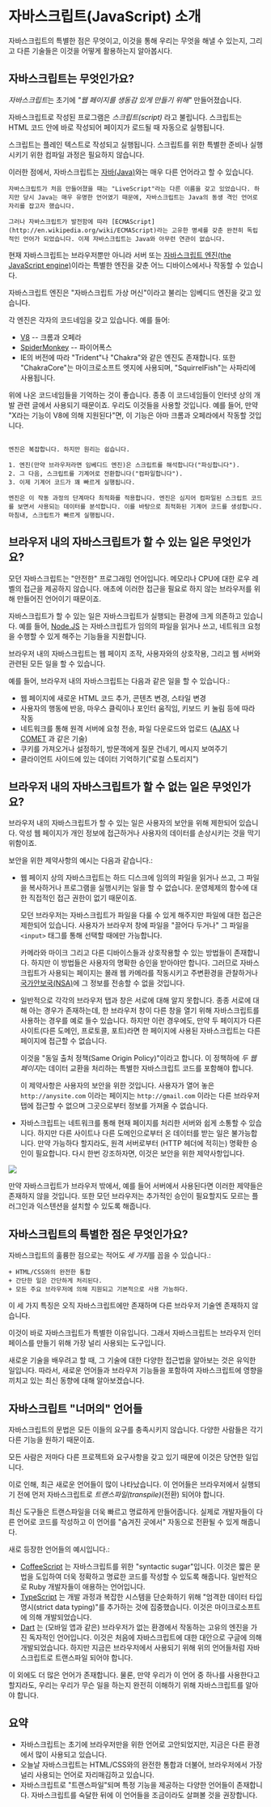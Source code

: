 # 자바스크립트(JavaScript) 소개

자바스크립트의 특별한 점은 무엇이고, 이것을 통해 우리는 무엇을 해낼 수 있는지, 그리고 다른 기술들은 이것을 어떻게 활용하는지 알아봅시다.

## 자바스크립트는 무엇인가요?

*자바스크립트*는 초기에 *"웹 페이지를 생동감 있게 만들기 위해"* 만들어졌습니다. 

자바스크립트로 작성된 프로그램은 *스크립트(script)* 라고 불립니다. 스크립트는 HTML 코드 안에 바로 작성되어 페이지가 로드될 때 자동으로 실행됩니다. 

스크립트는 플레인 텍스트로 작성되고 실행됩니다. 스크립트를 위한 특별한 준비나 실행시키기 위한 컴파일 과정은 필요하지 않습니다. 

이러한 점에서, 자바스크립트는 [자바(Java)](https://en.wikipedia.org/wiki/Java_(programming_language))와는 매우 다른 언어라고 할 수 있습니다.

```smart header="왜 <u>자바</u>스크립트인가?"
자바스크립트가 처음 만들어졌을 때는 "LiveScript"라는 다른 이름을 갖고 있었습니다. 하지만 당시 Java는 매우 유명한 언어였기 때문에, 자바스크립트는 Java의 동생 격인 언어로 자리를 잡고자 했습니다.

그러나 자바스크립트가 발전함에 따라 [ECMAScript](http://en.wikipedia.org/wiki/ECMAScript)라는 고유한 명세를 갖춘 완전히 독립적인 언어가 되었습니다. 이제 자바스크립트는 Java와 아무런 연관이 없습니다. 
```

현재 자바스크립트는 브라우저뿐만 아니라 서버 또는 [자바스크립트 엔진(the JavaScript engine)](https://en.wikipedia.org/wiki/javascript_engine)이라는 특별한 엔진을 갖춘 어느 디바이스에서나 작동할 수 있습니다. 

자바스크립트 엔진은 "자바스크립트 가상 머신"이라고 불리는 임베디드 엔진을 갖고 있습니다.

각 엔진은 각자의 코드네임을 갖고 있습니다. 예를 들어:

- [V8](https://en.wikipedia.org/wiki/V8_(자바스크립트_engine)) -- 크롬과 오페라
- [SpiderMonkey](https://en.wikipedia.org/wiki/SpiderMonkey) -- 파이어폭스
- IE의 버전에 따라 "Trident"나 "Chakra"와 같은 엔진도 존재합니다. 또한 "ChakraCore"는 마이크로소프트 엣지에 사용되며, "SquirrelFish"는 사파리에 사용됩니다.

위에 나온 코드네임들을 기억하는 것이 좋습니다. 종종 이 코드네임들이 인터넷 상의 개발 관련 글에서 사용되기 때문이죠. 우리도 이것들을 사용할 것입니다. 예를 들어, 만약 "X라는 기능이 V8에 의해 지원된다"면, 이 기능은 아마 크롬과 오페라에서 작동할 것입니다.

```smart header="엔진이 하는 일은?"

엔진은 복잡합니다. 하지만 원리는 쉽습니다.

1. 엔진(만약 브라우저라면 임베디드 엔진)은 스크립트를 해석합니다("파싱합니다").
2. 그 다음, 스크립트를 기계어로 전환합니다("컴파일합니다").
3. 이제 기계어 코드가 꽤 빠르게 실행됩니다.

엔진은 이 작동 과정의 단계마다 최적화를 적용합니다. 엔진은 심지어 컴파일된 스크립트 코드를 보면서 사용되는 데이터를 분석합니다. 이를 바탕으로 최적화된 기계어 코드를 생성합니다. 마침내, 스크립트가 빠르게 실행됩니다.
```

## 브라우저 내의 자바스크립트가 할 수 있는 일은 무엇인가요?

모던 자바스크립트는 "안전한" 프로그래밍 언어입니다. 메모리나 CPU에 대한 로우 레벨의 접근을 제공하지 않습니다. 애초에 이러한 접근을 필요로 하지 않는 브라우저를 위해 만들어진 언어이기 때문이죠.

자바스크립트가 할 수 있는 일은 자바스크립트가 실행되는 환경에 크게 의존하고 있습니다. 예를 들어, [Node.JS](https://wikipedia.org/wiki/Node.js) 는 자바스크립트가 임의의 파일을 읽거나 쓰고, 네트워크 요청을 수행할 수 있게 해주는 기능들을 지원합니다.

브라우저 내의 자바스크립트는 웹 페이지 조작, 사용자와의 상호작용, 그리고 웹 서버와 관련된 모든 일을 할 수 있습니다.

예를 들어, 브라우저 내의 자바스크립트는 다음과 같은 일을 할 수 있습니다.:

- 웹 페이지에 새로운 HTML 코드 추가, 콘텐츠 변경, 스타일 변경
- 사용자의 행동에 반응, 마우스 클릭이나 포인터 움직임, 키보드 키 눌림 등에 따라 작동
- 네트워크를 통해 원격 서버에 요청 전송, 파일 다운로드와 업로드 ([AJAX](https://en.wikipedia.org/wiki/Ajax_(programming)) 나 [COMET](https://en.wikipedia.org/wiki/Comet_(programming)) 과 같은 기술)
- 쿠키를 가져오거나 설정하기, 방문객에게 질문 건네기, 메시지 보여주기
- 클라이언트 사이드에 있는 데이터 기억하기("로컬 스토리지")

## 브라우저 내의 자바스크립트가 할 수 없는 일은 무엇인가요?

브라우저 내의 자바스크립트가 할 수 있는 일은 사용자의 보안을 위해 제한되어 있습니다. 악성 웹 페이지가 개인 정보에 접근하거나 사용자의 데이터를 손상시키는 것을 막기 위함이죠.

보안을 위한 제약사항의 예시는 다음과 같습니다.:

- 웹 페이지 상의 자바스크립트는 하드 디스크에 임의의 파일을 읽거나 쓰고, 그 파일을 복사하거나 프로그램을 실행시키는 일을 할 수 없습니다. 운영체제의 함수에 대한 직접적인 접근 권한이 없기 때문이죠.

    모던 브라우저는 자바스크립트가 파일을 다룰 수 있게 해주지만 파일에 대한 접근은 제한되어 있습니다. 사용자가 브라우저 창에 파일을 "끌어다 두거나" 그 파일을 `<input>` 태그를 통해 선택할 때에만 가능합니다.

    카메라와 마이크 그리고 다른 디바이스들과 상호작용할 수 있는 방법들이 존재합니다. 하지만 이 방법들은 사용자의 명확한 승인을 받아야만 합니다. 그러므로 자바스크립트가 사용되는 페이지는 몰래 웹 카메라를 작동시키고 주변환경을 관찰하거나 [국가안보국(NSA)](https://en.wikipedia.org/wiki/National_Security_Agency)에 그 정보를 전송할 수 없을 것입니다. 
- 일반적으로 각각의 브라우저 탭과 창은 서로에 대해 알지 못합니다. 종종 서로에 대해 아는 경우가 존재하는데, 한 브라우저 창이 다른 창을 열기 위해 자바스크립트를 사용하는 경우를 예로 들수 있습니다. 하지만 이런 경우에도, 만약 두 페이지가 다른 사이트(다른 도메인, 프로토콜, 포트)라면 한 페이지에 사용된 자바스크립트는 다른 페이지에 접근할 수 없습니다. 

    이것을 "동일 출처 정책(Same Origin Policy)"이라고 합니다. 이 정책하에 *두 웹 페이지*는 데이터 교환을 처리하는 특별한 자바스크립트 코드를 포함해야 합니다.

    이 제약사항은 사용자의 보안을 위한 것입니다. 사용자가 열어 놓은 `http://anysite.com` 이라는 페이지는 `http://gmail.com` 이라는 다른 브라우저 탭에 접근할 수 없으며 그곳으로부터 정보를 가져올 수 없습니다.
- 자바스크립트는 네트워크를 통해 현재 페이지를 처리한 서버와 쉽게 소통할 수 있습니다. 하지만 다른 사이트나 다른 도메인으로부터 온 데이터를 받는 일은 불가능합니다. 만약 가능하다 할지라도, 원격 서버로부터 (HTTP 헤더에 적히는) 명확한 승인이 필요합니다. 다시 한번 강조하자면, 이것은 보안을 위한 제약사항입니다.

![](limitations.png)

만약 자바스크립트가 브라우저 밖에서, 예를 들어 서버에서 사용된다면 이러한 제약들은 존재하지 않을 것입니다. 또한 모던 브라우저는 추가적인 승인이 필요할지도 모르는 플러그인과 익스텐션을 설치할 수 있도록 해줍니다. 

## 자바스크립트의 특별한 점은 무엇인가요?

자바스크립트의 훌륭한 점으로는 적어도 *세 가지*를 꼽을 수 있습니다.:

```compare
+ HTML/CSS와의 완전한 통합
+ 간단한 일은 간단하게 처리된다.
+ 모든 주요 브라우저에 의해 지원되고 기본적으로 사용 가능하다.
```

이 세 가지 특징은 오직 자바스크립트에만 존재하며 다른 브라우저 기술엔 존재하지 않습니다.

이것이 바로 자바스크립트가 특별한 이유입니다. 그래서 자바스크립트는 브라우저 인터페이스를 만들기 위해 가장 널리 사용되는 도구입니다.

새로운 기술을 배우려고 할 때, 그 기술에 대한 다양한 접근법을 알아보는 것은 유익한 일입니다. 따라서, 새로운 언어들과 브라우저 기능들을 포함하여 자바스크립트에 영향을 끼치고 있는 최신 동향에 대해 알아보겠습니다. 


## 자바스크립트 "너머의" 언어들

자바스크립트의 문법은 모든 이들의 요구를 충족시키지 않습니다. 다양한 사람들은 각기 다른 기능을 원하기 때문이죠.

모든 사람은 저마다 다른 프로젝트와 요구사항을 갖고 있기 때문에 이것은 당연한 일입니다.

이로 인해, 최근 새로운 언어들이 많이 나타났습니다. 이 언어들은 브라우저에서 실행되기 전에 먼저 자바스크립트로 *트랜스파일(transpile)*(전환) 되어야 합니다.

최신 도구들은 트랜스파일을 더욱 빠르고 명료하게 만들어줍니다. 실제로 개발자들이 다른 언어로 코드를 작성하고 이 언어를 "숨겨진 곳에서" 자동으로 전환될 수 있게 해줍니다.

새로 등장한 언어들의 예시입니다.:

- [CoffeeScript](http://coffeescript.org/) 는 자바스크립트를 위한 "syntactic sugar"입니다. 이것은 짧은 문법을 도입하여 더욱 정확하고 명료한 코드를 작성할 수 있도록 해줍니다. 일반적으로 Ruby 개발자들이 애용하는 언어입니다.
- [TypeScript](http://www.typescriptlang.org/) 는 개발 과정과 복잡한 시스템을 단순화하기 위해 "엄격한 데이터 타입 명시(strict data typing)"를 추가하는 것에 집중했습니다. 이것은 마이크로소프트에 의해 개발되었습니다.
- [Dart](https://www.dartlang.org/) 는 (모바일 앱과 같은) 브라우저가 없는 환경에서 작동하는 고유의 엔진을 가진 독자적인 언어입니다. 이것은 처음에 자바스크립트에 대한 대안으로 구글에 의해 개발되었습니다. 하지만 지금은 브라우저에서 사용되기 위해 위의 언어들처럼 자바스크립트로 트랜스파일 되어야 합니다.

이 외에도 더 많은 언어가 존재합니다. 물론, 만약 우리가 이 언어 중 하나를 사용한다고 할지라도, 우리는 우리가 무슨 일을 하는지 완전히 이해하기 위해 자바스크립트를 알아야 합니다.

## 요약

- 자바스크립트는 초기에 브라우저만을 위한 언어로 고안되었지만, 지금은 다른 환경에서 많이 사용되고 있습니다. 
- 오늘날 자바스크립트는 HTML/CSS와의 완전한 통합과 더불어, 브라우저에서 가장 널리 사용되는 언어로 자리매김하고 있습니다.
- 자바스크립트로 "트랜스파일"되며 특정 기능을 제공하는 다양한 언어들이 존재합니다. 자바스크립트를 숙달한 뒤에 이 언어들을 조금이라도 살펴볼 것을 권장합니다. 
